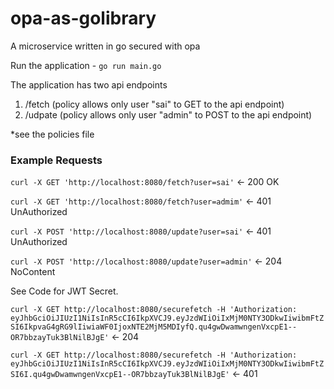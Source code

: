 # opa-as-golibrary
A microservice written in go secured with opa

Run the application - `go run main.go`

The application has two api endpoints
1. /fetch (policy allows only user "sai" to GET to the api endpoint)
2. /udpate (policy allows only user "admin" to POST to the api endpoint)

*see the policies file

### Example Requests
`curl -X GET 'http://localhost:8080/fetch?user=sai'` <- 200 OK

`curl -X GET 'http://localhost:8080/fetch?user=admim'` <- 401 UnAuthorized

`curl -X POST 'http://localhost:8080/update?user=sai'` <- 401 UnAuthorized

`curl -X POST 'http://localhost:8080/update?user=admin'` <- 204 NoContent

See Code for JWT Secret.

`curl -X GET http://localhost:8080/securefetch -H 'Authorization: eyJhbGciOiJIUzI1NiIsInR5cCI6IkpXVCJ9.eyJzdWIiOiIxMjM0NTY3ODkwIiwibmFtZSI6IkpvaG4gRG9lIiwiaWF0IjoxNTE2MjM5MDIyfQ.qu4gwDwamwngenVxcpE1--OR7bbzayTuk3BlNilBJgE'` <- 204 

`curl -X GET http://localhost:8080/securefetch -H 'Authorization: eyJhbGciOiJIUzI1NiIsInR5cCI6IkpXVCJ9.eyJzdWIiOiIxMjM0NTY3ODkwIiwibmFtZSI6I.qu4gwDwamwngenVxcpE1--OR7bbzayTuk3BlNilBJgE'` <- 401 